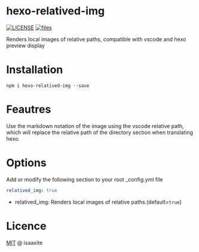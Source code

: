 # hexo-relatived-img

[![LICENSE](https://img.shields.io/bower/l/MI)](https://github.com/isaaxite/hexo-relatived-img/blob/main/LICENSE)
[![files](https://img.shields.io/github/directory-file-count/isaaxite/hexo-relatived-img)]()

Renders local images of relative paths, compatible with vscode and hexo preview display

# Installation

```shell
npm i hexo-relatived-img --save
```

# Feautres

Use the markdown notation of the image using the vscode relative path, which will replace the relative path of the directory section when translating hexo.



# Options

Add or modify the following section to your root _config.yml file

```yml
relatived_img: true
```

- relatived_img: Renders local images of relative paths.(default=`true`)


# Licence

[MIT](https://github.com/isaaxite/hexo-relatived-img/blob/main/LICENSE) @ isaaxite
